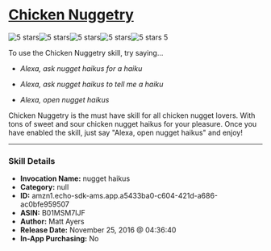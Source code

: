 # [Chicken Nuggetry](http://alexa.amazon.com/#skills/amzn1.echo-sdk-ams.app.a5433ba0-c604-421d-a686-ac0bfe959507)
![5 stars](../../images/ic_star_black_18dp_1x.png)![5 stars](../../images/ic_star_black_18dp_1x.png)![5 stars](../../images/ic_star_black_18dp_1x.png)![5 stars](../../images/ic_star_black_18dp_1x.png)![5 stars](../../images/ic_star_black_18dp_1x.png) 5

To use the Chicken Nuggetry skill, try saying...

* *Alexa, ask nugget haikus for a haiku*

* *Alexa, ask nugget haikus to tell me a haiku*

* *Alexa, open nugget haikus*

Chicken Nuggetry is the must have skill for all chicken nugget lovers.  With tons of sweet and sour chicken nugget haikus for your pleasure. Once you have enabled the skill, just say "Alexa, open nugget haikus" and enjoy!

***

### Skill Details

* **Invocation Name:** nugget haikus
* **Category:** null
* **ID:** amzn1.echo-sdk-ams.app.a5433ba0-c604-421d-a686-ac0bfe959507
* **ASIN:** B01MSM7IJF
* **Author:** Matt Ayers
* **Release Date:** November 25, 2016 @ 04:36:40
* **In-App Purchasing:** No
